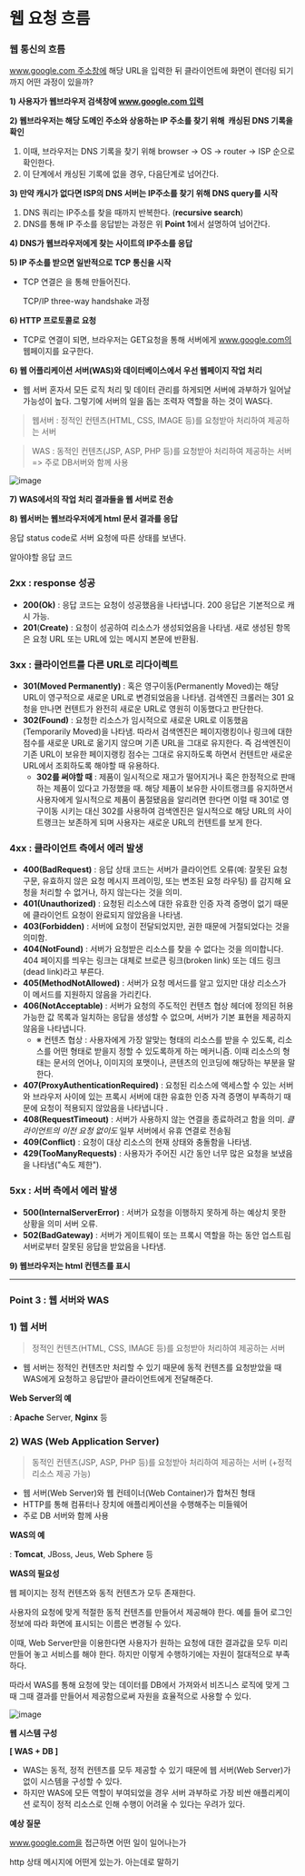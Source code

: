 # 웹 요청 흐름

### **웹 통신의 흐름**

www.google.com 주소창에 해당 URL을 입력한 뒤 클라이언트에 화면이 렌더링 되기까지 어떤 과정이 있을까?

**1) 사용자가 웹브라우저 검색창에 www.google.com 입력**

**2) 웹브라우저는 해당 도메인 주소와 상응하는 IP 주소를 찾기 위해  캐싱된 DNS 기록을 확인**

1. 이때, 브라우저는 DNS 기록을 찾기 위해 browser → OS → router → ISP 순으로 확인한다.
2. 이 단계에서 캐싱된 기록에 없을 경우, 다음단계로 넘어간다.

**3) 만약 캐시가 없다면 ISP의 DNS 서버는 IP주소를 찾기 위해 DNS query를 시작**

1. DNS 쿼리는 IP주소를 찾을 때까지 반복한다. (**recursive search**)
2. DNS를 통해 IP 주소를 응답받는 과정은 위 **Point 1**에서 설명하여 넘어간다.

**4) DNS가 웹브라우저에게 찾는 사이트의 IP주소를 응답**

**5) IP 주소를 받으면 일반적으로 TCP 통신을 시작**

- TCP 연결은 을 통해 만들어진다.
    
    TCP/IP three-way handshake 과정
    

**6) HTTP 프로토콜로 요청**

- TCP로 연결이 되면, 브라우저는 GET요청을 통해 서버에게 www.google.com의 웹페이지를 요구한다.

**6) 웹 어플리케이션 서버(WAS)와 데이터베이스에서 우선 웹페이지 작업 처리**

- 웹 서버 혼자서 모든 로직 처리 및 데이터 관리를 하게되면 서버에 과부하가 일어날 가능성이 높다. 그렇기에 서버의 일을 돕는 조력자 역할을 하는 것이 WAS다.

> 웹서버 : 정적인 컨텐츠(HTML, CSS, IMAGE 등)를 요청받아 처리하여 제공하는 서버
> 

> WAS : 동적인 컨텐츠(JSP, ASP, PHP 등)를 요청받아 처리하여 제공하는 서버 => 주로 DB서버와 함께 사용
> 

![image](https://blog.kakaocdn.net/dn/bUzlEa/btrVeWhajQq/SiBWhCtJOxYEn64boAWhp0/img.png)

**7) WAS에서의 작업 처리 결과들을 웹 서버로 전송**

**8) 웹서버는 웹브라우저에게 html 문서 결과를 응답**

응답 status code로 서버 요청에 따른 상태를 보낸다.

알아야할 응답 코드 

### **2xx** : response 성공

- **200(Ok)** : 응답 코드는 요청이 성공했음을 나타냅니다. 200 응답은 기본적으로 캐시 가능.
- **201**(**Create)** :  요청이 성공하여 리소스가 생성되었음을 나타냄. 새로 생성된 항목은 요청 URL 또는 URL에 있는 메시지 본문에 반환됨.

### 3xx : 클라이언트를 다른 URL로 리다이렉트

- **301(Moved Permanently)** : 혹은 영구이동(Permanently Moved)는 해당 URL이 영구적으로 새로운 URL로 변경되었음을 나타냄. 검색엔진 크롤러는 301 요청을 만나면 컨텐트가 완전히 새로운 URL로 영원히 이동했다고 판단한다.
- **302(Found)** : 요청한 리소스가 임시적으로 새로운 URL로 이동했음(Temporarily Moved)을 나타냄.  따라서 검색엔진은 페이지랭킹이나 링크에 대한 점수를 새로운 URL로 옮기지 않으며 기존 URL을 그대로 유지한다. 즉 검색엔진이 기존 URL이 보유한 페이지랭킹 점수는 그대로 유지하도록 하면서 컨텐트만 새로운 URL에서 조회하도록 해야할 때 유용하다.
    - **302를 써야할 때** : 제품이 일시적으로 재고가 떨어지거나 혹은 한정적으로 판매하는 제품이 있다고 가정했을 때. 해당 제품이 보유한 사이트랭크를 유지하면서 사용자에게 일시적으로 제품이 품절됐음을 알리려면 한다면 이럴 때 301로 영구이동 시키는 대신 302를 사용하여 검색엔진은 일시적으로 해당 URL의 사이트랭크는 보존하게 되며 사용자는 새로운 URL의 컨텐트를 보게 한다.

### **4xx** : 클라이언트 측에서 에러 발생

- **400(BadRequest)** : 응답 상태 코드는 서버가 클라이언트 오류(예: 잘못된 요청 구문, 유효하지 않은 요청 메시지 프레이밍, 또는 변조된 요청 라우팅) 를 감지해 요청을 처리할 수 없거나, 하지 않는다는 것을 의미.
- **401(Unauthorized)** : 요청된 리소스에 대한 유효한 인증 자격 증명이 없기 때문에 클라이언트 요청이 완료되지 않았음을 나타냄.
- **403(Forbidden)** : 서버에 요청이 전달되었지만, 권한 때문에 거절되었다는 것을 의미함.
- **404(NotFound)** : 서버가 요청받은 리소스를 찾을 수 없다는 것을 의미합니다. 404 페이지를 띄우는 링크는 대체로 브로큰 링크(broken link) 또는 데드 링크(dead link)라고 부른다.
- **405(MethodNotAllowed)** : 서버가 요청 메서드를 알고 있지만 대상 리소스가 이 메서드를 지원하지 않음을 가리킨다.
- **406(NotAcceptable)** : 서버가 요청의 주도적인 컨텐츠 협상 헤더에 정의된 허용 가능한 값 목록과 일치하는 응답을 생성할 수 없으며, 서버가 기본 표현을 제공하지 않음을 나타냅니다.
    - ※ 컨텐츠 협상 : 사용자에게 가장 알맞는 형태의 리소스를 받을 수 있도록, 리소스를 어떤 형태로 받을지 정할 수 있도록하게 하는 메커니즘. 이때 리소스의 형태는 문서의 언어나, 이미지의 포맷이나, 콘텐츠의 인코딩에 해당하는 부분을 말한다.
- **407(ProxyAuthenticationRequired)** : 요청된 리소스에 액세스할 수 있는 서버와 브라우저 사이에 있는 프록시 서버에 대한 유효한 인증 자격 증명이 부족하기 때문에 요청이 적용되지 않았음을 나타냅니다 .
- **408(RequestTimeout)** : 서버가 사용하지 않는 연결을 종료하려고 함을 의미. *클라이언트의 이전 요청 없이도* 일부 서버에서 유휴 연결로 전송됨
- **409(Conflict)** : 요청이 대상 리소스의 현재 상태와 충돌함을 나타냄.
- **429(TooManyRequests)** : 사용자가 주어진 시간 동안 너무 많은 요청을 보냈음을 나타냄("속도 제한").

### 5xx : 서버 측에서 에러 발생

- **500(InternalServerError)** : 서버가 요청을 이행하지 못하게 하는 예상치 못한 상황을 의미 서버 오류.
- **502(BadGateway)** : 서버가 게이트웨이 또는 프록시 역할을 하는 동안 업스트림 서버로부터 잘못된 응답을 받았음을 나타냄.

**9) 웹브라우저는 html 컨텐츠를 표시**

---

### **Point 3 : 웹 서버와 WAS**

### **1) 웹 서버**

> 정적인 컨텐츠(HTML, CSS, IMAGE 등)를 요청받아 처리하여 제공하는 서버
> 
- 웹 서버는 정적인 컨텐츠만 처리할 수 있기 때문에 동적 컨텐츠를 요청받았을 때 WAS에게 요청하고 응답받아 클라이언트에게 전달해준다.

**Web Server의 예**

: **Apache** Server, **Nginx** 등

### **2) WAS (Web Application Server)**

> 동적인 컨텐츠(JSP, ASP, PHP 등)를 요청받아 처리하여 제공하는 서버 (+정적 리소스 제공 가능)
> 
- 웹 서버(Web Server)와 웹 컨테이너(Web Container)가 합쳐진 형태
- HTTP를 통해 컴퓨터나 장치에 애플리케이션을 수행해주는 미들웨어
- 주로 DB 서버와 함께 사용

**WAS의 예**

: **Tomcat**, JBoss, Jeus, Web Sphere 등

**WAS의 필요성**

웹 페이지는 정적 컨텐츠와 동적 컨텐츠가 모두 존재한다.

사용자의 요청에 맞게 적절한 동적 컨텐츠를 만들어서 제공해야 한다. 예를 들어 로그인 정보에 따라 화면에 표시되는 이름은 변경될 수 있다.

이때, Web Server만을 이용한다면 사용자가 원하는 요청에 대한 결과값을 모두 미리 만들어 놓고 서비스를 해야 한다. 하지만 이렇게 수행하기에는 자원이 절대적으로 부족하다.

따라서 WAS를 통해 요청에 맞는 데이터를 DB에서 가져와서 비즈니스 로직에 맞게 그때 그때 결과를 만들어서 제공함으로써 자원을 효율적으로 사용할 수 있다.

![image](https://blog.kakaocdn.net/dn/0tTli/btrValhSBMe/LQ1H7jPXw8k0MQFSKIp4b0/img.png)

**웹 시스템 구성**

**[ WAS + DB ]**

- WAS는 동적, 정적 컨텐츠를 모두 제공할 수 있기 때문에 웹 서버(Web Server)가 없이 시스템을 구성할 수 있다.
- 하지만 WAS에 모든 역할이 부여되었을 경우 서버 과부하로 가장 비싼 애플리케이션 로직이 정적 리소스로 인해 수행이 어려울 수 있다는 우려가 있다.

**예상 질문**

www.google.com을 접근하면 어떤 일이 일어나는가

http 상태 메시지에 어떤게 있는가. 아는데로 말하기